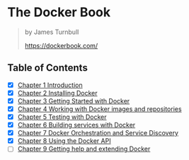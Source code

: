 # The Docker Book

> by James Turnbull
>
> <https://dockerbook.com/>

## Table of Contents

- [x] [Chapter 1 Introduction](./1_introduction.md)
- [x] [Chapter 2 Installing Docker](./2_installing_docker.md)
- [x] [Chapter 3 Getting Started with Docker](./3_getting_started.md)
- [x] [Chapter 4 Working with Docker images and repositories](./4_working_with_images_and_repos.md)
- [x] [Chapter 5 Testing with Docker](./5_testing_with_docker.md)
- [x] [Chapter 6 Building services with Docker](./6_building_services.md)
- [x] [Chapter 7 Docker Orchestration and Service Discovery](./7_orchestration_and_service_discovery.md)
- [x] [Chapter 8 Using the Docker API](./8_using_the_docker_api.md)
- [ ] [Chapter 9 Getting help and extending Docker](./9_getting_help_and_extending_docker.md)
